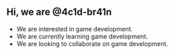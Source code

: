## Hi, we are @4c1d-br41n

- We are interested in game development.
- We are currently learning game development.
- We are looking to collaborate on game development.
